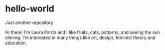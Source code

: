 # hello-world
Just another repository

Hi there!
I'm Laura Pardo and I like fruits, cats, patterns, and seeing the sun shining. I'm interested in many things like art, design, feminist theory and education.
